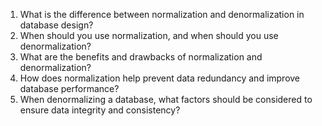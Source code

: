 

1. What is the difference between normalization and denormalization in database design?
2. When should you use normalization, and when should you use denormalization?
3. What are the benefits and drawbacks of normalization and denormalization?
4. How does normalization help prevent data redundancy and improve database performance?
5. When denormalizing a database, what factors should be considered to ensure data integrity and consistency?